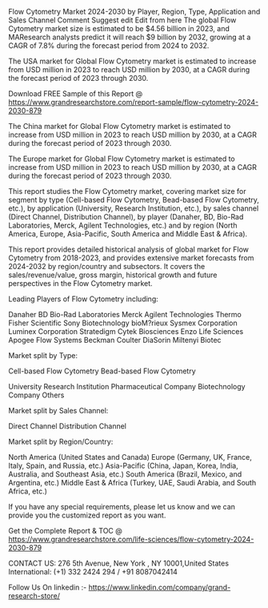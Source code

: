 Flow Cytometry Market 2024-2030 by Player, Region, Type, Application and Sales Channel
Comment
Suggest edit
Edit from here
The global Flow Cytometry market size is estimated to be $4.56 billion in 2023, and MAResearch analysts predict it will reach $9 billion by 2032, growing at a CAGR of 7.8% during the forecast period from 2024 to 2032.

The USA market for Global Flow Cytometry market is estimated to increase from USD million in 2023 to reach USD million by 2030, at a CAGR during the forecast period of 2023 through 2030.

Download FREE Sample of this Report @ https://www.grandresearchstore.com/report-sample/flow-cytometry-2024-2030-879

The China market for Global Flow Cytometry market is estimated to increase from USD million in 2023 to reach USD million by 2030, at a CAGR during the forecast period of 2023 through 2030.

The Europe market for Global Flow Cytometry market is estimated to increase from USD million in 2023 to reach USD million by 2030, at a CAGR during the forecast period of 2023 through 2030.

This report studies the Flow Cytometry market, covering market size for segment by type (Cell-based Flow Cytometry, Bead-based Flow Cytometry, etc.), by application (University, Research Institution, etc.), by sales channel (Direct Channel, Distribution Channel), by player (Danaher, BD, Bio-Rad Laboratories, Merck, Agilent Technologies, etc.) and by region (North America, Europe, Asia-Pacific, South America and Middle East & Africa).

This report provides detailed historical analysis of global market for Flow Cytometry from 2018-2023, and provides extensive market forecasts from 2024-2032 by region/country and subsectors. It covers the sales/revenue/value, gross margin, historical growth and future perspectives in the Flow Cytometry market.

Leading Players of Flow Cytometry including:

Danaher
BD
Bio-Rad Laboratories
Merck
Agilent Technologies
Thermo Fisher Scientific
Sony Biotechnology
bioM?rieux
Sysmex Corporation
Luminex Corporation
Stratedigm
Cytek Biosciences
Enzo Life Sciences
Apogee Flow Systems
Beckman Coulter
DiaSorin
Miltenyi Biotec

Market split by Type:

Cell-based Flow Cytometry
Bead-based Flow Cytometry

University
Research Institution
Pharmaceutical Company
Biotechnology Company
Others

Market split by Sales Channel:

Direct Channel
Distribution Channel

Market split by Region/Country:

North America (United States and Canada)
Europe (Germany, UK, France, Italy, Spain, and Russia, etc.)
Asia-Pacific (China, Japan, Korea, India, Australia, and Southeast Asia, etc.)
South America (Brazil, Mexico, and Argentina, etc.)
Middle East & Africa (Turkey, UAE, Saudi Arabia, and South Africa, etc.)

If you have any special requirements, please let us know and we can provide you the customized report as you want.

Get the Complete Report & TOC @ https://www.grandresearchstore.com/life-sciences/flow-cytometry-2024-2030-879

CONTACT US:
276 5th Avenue, New York , NY 10001,United States
International: (+1) 332 2424 294 / +91 8087042414

Follow Us On linkedin :- https://www.linkedin.com/company/grand-research-store/
